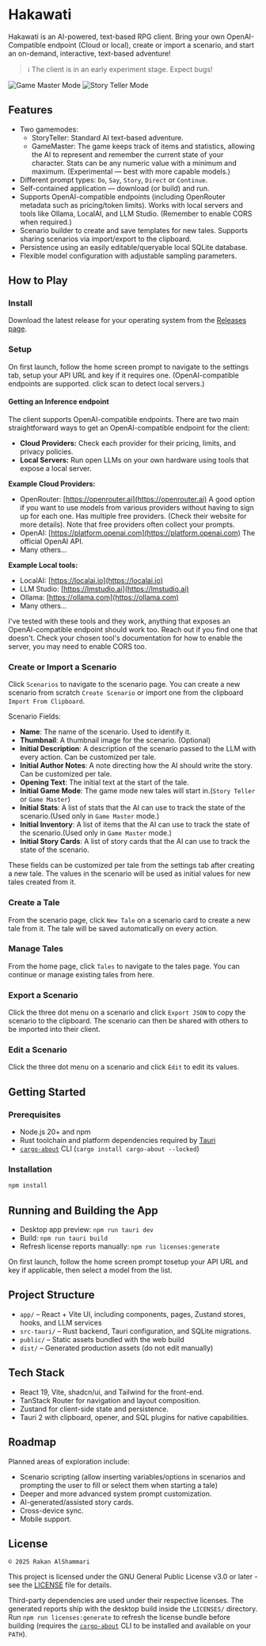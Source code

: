# Hakawati

Hakawati is an AI-powered, text-based RPG client. Bring your own OpenAI-Compatible endpoint (Cloud or local), create or import a scenario, and start an on-demand, interactive, text-based adventure!

> ℹ️ The client is in an early experiment stage. Expect bugs!

![Game Master Mode](./public/gm.png)
![Story Teller Mode](./public/st.png)

## Features

- Two gamemodes:
  - StoryTeller: Standard AI text-based adventure.
  - GameMaster: The game keeps track of items and statistics, allowing the AI to represent and remember the current state of your character. Stats can be any numeric value with a minimum and maximum. (Experimental — best with more capable models.)
- Different prompt types: `Do`, `Say`, `Story`, `Direct` or `Continue`.
- Self-contained application — download (or build) and run.
- Supports OpenAI-compatible endpoints (including OpenRouter metadata such as pricing/token limits). Works with local servers and tools like Ollama, LocalAI, and LLM Studio. (Remember to enable CORS when required.)
- Scenario builder to create and save templates for new tales. Supports sharing scenarios via import/export to the clipboard.
- Persistence using an easily editable/queryable local SQLite database.
- Flexible model configuration with adjustable sampling parameters.

## How to Play

### Install

Download the latest release for your operating system from the [Releases page](https://github.com/rakanssh/hakawati/releases/latest).

### Setup

On first launch, follow the home screen prompt to navigate to the settings tab, setup your API URL and key if it requires one. (OpenAI-compatible endpoints are supported. click scan to detect local servers.)

#### Getting an Inference endpoint

The client supports OpenAI-compatible endpoints. There are two main straightforward ways to get an OpenAI-compatible endpoint for the client:

- **Cloud Providers:** Check each provider for their pricing, limits, and privacy policies.
- **Local Servers:** Run open LLMs on your own hardware using tools that expose a local server.

**Example Cloud Providers:**

- OpenRouter: [https://openrouter.ai](https://openrouter.ai)
  A good option if you want to use models from various providers without having to sign up for each one. Has multiple free providers. (Check their website for more details). Note that free providers often collect your prompts.
- OpenAI: [https://platform.openai.com](https://platform.openai.com)
  The official OpenAI API.
- Many others...

**Example Local tools:**

- LocalAI: [https://localai.io](https://localai.io)
- LLM Studio: [https://lmstudio.ai](https://lmstudio.ai)
- Ollama: [https://ollama.com](https://ollama.com)
- Many others...

I've tested with these tools and they work, anything that exposes an OpenAI-compatible endpoint should work too. Reach out if you find one that doesn't.
Check your chosen tool's documentation for how to enable the server, you may need to enable CORS too.

### Create or Import a Scenario

Click `Scenarios` to navigate to the scenario page. You can create a new scenario from scratch `Create Scenario` or import one from the clipboard `Import From Clipboard`.

Scenario Fields:

- **Name**: The name of the scenario. Used to identify it.
- **Thumbnail**: A thumbnail image for the scenario. (Optional)
- **Initial Description**: A description of the scenario passed to the LLM with every action. Can be customized per tale.
- **Initial Author Notes**: A note directing how the AI should write the story. Can be customized per tale.
- **Opening Text**: The initial text at the start of the tale.
- **Initial Game Mode**: The game mode new tales will start in.(`Story Teller` or `Game Master`)
- **Initial Stats**: A list of stats that the AI can use to track the state of the scenario.(Used only in `Game Master` mode.)
- **Initial Inventory**: A list of items that the AI can use to track the state of the scenario.(Used only in `Game Master` mode.)
- **Initial Story Cards**: A list of story cards that the AI can use to track the state of the scenario.

These fields can be customized per tale from the settings tab after creating a new tale. The values in the scenario will be used as initial values for new tales created from it.

### Create a Tale

From the scenario page, click `New Tale` on a scenario card to create a new tale from it. The tale will be saved automatically on every action.

### Manage Tales

From the home page, click `Tales` to navigate to the tales page. You can continue or manage existing tales from here.

### Export a Scenario

Click the three dot menu on a scenario and click `Export JSON` to copy the scenario to the clipboard. The scenario can then be shared with others to be imported into their client.

### Edit a Scenario

Click the three dot menu on a scenario and click `Edit` to edit its values.

## Getting Started

### Prerequisites

- Node.js 20+ and npm
- Rust toolchain and platform dependencies required by [Tauri](https://tauri.app/start/prerequisites/)
- [`cargo-about`](https://github.com/EmbarkStudios/cargo-about) CLI (`cargo install cargo-about --locked`)

### Installation

```bash
npm install
```

## Running and Building the App

- Desktop app preview: `npm run tauri dev`
- Build: `npm run tauri build`
- Refresh license reports manually: `npm run licenses:generate`

On first launch, follow the home screen prompt tosetup your API URL and key if applicable, then select a model from the list.

## Project Structure

- `app/` – React + Vite UI, including components, pages, Zustand stores, hooks, and LLM services
- `src-tauri/` – Rust backend, Tauri configuration, and SQLite migrations.
- `public/` – Static assets bundled with the web build
- `dist/` – Generated production assets (do not edit manually)

## Tech Stack

- React 19, Vite, shadcn/ui, and Tailwind for the front-end.
- TanStack Router for navigation and layout composition.
- Zustand for client-side state and persistence.
- Tauri 2 with clipboard, opener, and SQL plugins for native capabilities.

## Roadmap

Planned areas of exploration include:

- Scenario scripting (allow inserting variables/options in scenarios and prompting the user to fill or select them when starting a tale)
- Deeper and more advanced system prompt customization.
- AI-generated/assisted story cards.
- Cross-device sync.
- Mobile support.

## License

`© 2025 Rakan AlShammari`

This project is licensed under the GNU General Public License v3.0 or later - see the [LICENSE](LICENSE) file for details.

Third-party dependencies are used under their respective licenses. The generated reports ship with the desktop build inside the `LICENSES/` directory.
Run `npm run licenses:generate` to refresh the license bundle before building (requires the [`cargo-about`](https://github.com/EmbarkStudios/cargo-about) CLI to be installed and available on your `PATH`).

